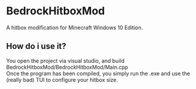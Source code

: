 # BedrockHitboxMod
A hitbox modification for Minecraft Windows 10 Edition.

## How do i use it?
You open the project via visual studio, and build BedrockHitboxMod/BedrockHitboxMod/Main.cpp <br>
Once the program has been compiled, you simply run the .exe and use the (really bad) TUI to configure your hitbox size.
